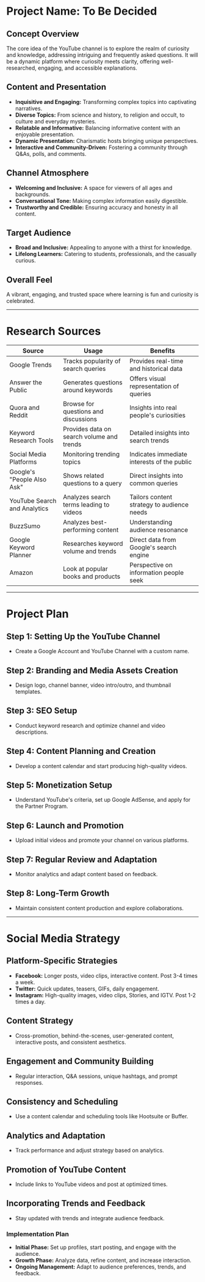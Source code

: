 # Project Name: To Be Decided

## Concept Overview

The core idea of the YouTube channel is to explore the realm of curiosity and knowledge, addressing intriguing and frequently asked questions. It will be a dynamic platform where curiosity meets clarity, offering well-researched, engaging, and accessible explanations.

## Content and Presentation

- **Inquisitive and Engaging:** Transforming complex topics into captivating narratives.
- **Diverse Topics:** From science and history, to religion and occult, to culture and everyday mysteries.
- **Relatable and Informative:** Balancing informative content with an enjoyable presentation.
- **Dynamic Presentation:** Charismatic hosts bringing unique perspectives.
- **Interactive and Community-Driven:** Fostering a community through Q&As, polls, and comments.

## Channel Atmosphere

- **Welcoming and Inclusive:** A space for viewers of all ages and backgrounds.
- **Conversational Tone:** Making complex information easily digestible.
- **Trustworthy and Credible:** Ensuring accuracy and honesty in all content.

## Target Audience

- **Broad and Inclusive:** Appealing to anyone with a thirst for knowledge.
- **Lifelong Learners:** Catering to students, professionals, and the casually curious.

## Overall Feel

A vibrant, engaging, and trusted space where learning is fun and curiosity is celebrated.

---

# Research Sources

| Source | Usage | Benefits |
| ------ | ----- | -------- |
| Google Trends | Tracks popularity of search queries | Provides real-time and historical data |
| Answer the Public | Generates questions around keywords | Offers visual representation of queries |
| Quora and Reddit | Browse for questions and discussions | Insights into real people's curiosities |
| Keyword Research Tools | Provides data on search volume and trends | Detailed insights into search trends |
| Social Media Platforms | Monitoring trending topics | Indicates immediate interests of the public |
| Google's "People Also Ask" | Shows related questions to a query | Direct insights into common queries |
| YouTube Search and Analytics | Analyzes search terms leading to videos | Tailors content strategy to audience needs |
| BuzzSumo | Analyzes best-performing content | Understanding audience resonance |
| Google Keyword Planner | Researches keyword volume and trends | Direct data from Google's search engine |
| Amazon | Look at popular books and products | Perspective on information people seek |

---

# Project Plan

## Step 1: Setting Up the YouTube Channel

- Create a Google Account and YouTube Channel with a custom name.

## Step 2: Branding and Media Assets Creation

- Design logo, channel banner, video intro/outro, and thumbnail templates.

## Step 3: SEO Setup

- Conduct keyword research and optimize channel and video descriptions.

## Step 4: Content Planning and Creation

- Develop a content calendar and start producing high-quality videos.

## Step 5: Monetization Setup

- Understand YouTube's criteria, set up Google AdSense, and apply for the Partner Program.

## Step 6: Launch and Promotion

- Upload initial videos and promote your channel on various platforms.

## Step 7: Regular Review and Adaptation

- Monitor analytics and adapt content based on feedback.

## Step 8: Long-Term Growth

- Maintain consistent content production and explore collaborations.

---

# Social Media Strategy

## Platform-Specific Strategies

- **Facebook:** Longer posts, video clips, interactive content. Post 3-4 times a week.
- **Twitter:** Quick updates, teasers, GIFs, daily engagement.
- **Instagram:** High-quality images, video clips, Stories, and IGTV. Post 1-2 times a day.

## Content Strategy

- Cross-promotion, behind-the-scenes, user-generated content, interactive posts, and consistent aesthetics.

## Engagement and Community Building

- Regular interaction, Q&A sessions, unique hashtags, and prompt responses.

## Consistency and Scheduling

- Use a content calendar and scheduling tools like Hootsuite or Buffer.

## Analytics and Adaptation

- Track performance and adjust strategy based on analytics.

## Promotion of YouTube Content

- Include links to YouTube videos and post at optimized times.

## Incorporating Trends and Feedback

- Stay updated with trends and integrate audience feedback.

### Implementation Plan

- **Initial Phase:** Set up profiles, start posting, and engage with the audience.
- **Growth Phase:** Analyze data, refine content, and increase interaction.
- **Ongoing Management:** Adapt to audience preferences, trends, and feedback.
